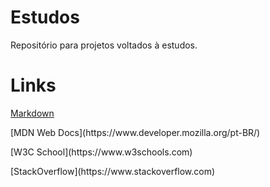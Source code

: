 # Estudos
Repositório para projetos voltados à estudos. 

# Links
[Markdown](https://www.markdownguide.org)
<p>[MDN Web Docs](https://www.developer.mozilla.org/pt-BR/)</p>
<p>[W3C School](https://www.w3schools.com)</p>
<p>[StackOverflow](https://www.stackoverflow.com)</p>
